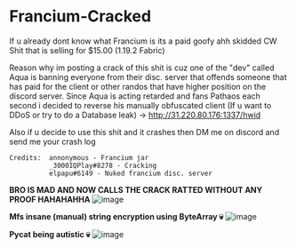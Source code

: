 # Francium-Cracked
If u already dont know what Francium is its a paid goofy ahh skidded CW Shit that is selling for $15.00 (1.19.2 Fabric)

Reason why im posting a crack of this shit is cuz one of the "dev" called Aqua is banning everyone from their disc. server that offends someone that has paid for the client or other randos that have higher position on the discord server. Since Aqua is acting retarded and fans Pathaos each second i decided to reverse his manually obfuscated client (If u want to DDoS or try to do a Database leak) ->  http://31.220.80.176:1337/hwid

Also if u decide to use this shit and it crashes then DM me on discord and send me your crash log

```
Credits:  annonymous - Francium jar
          _3000IQPlay#8278 - Cracking
          elpapu#6149 - Nuked francium disc. server
```

**BRO IS MAD AND NOW CALLS THE CRACK RATTED WITHOUT ANY PROOF HAHAHAHHA**
![image](https://github.com/3000IQPlay/Francium-Cracked/assets/75604883/06ca7b80-a9f7-4593-905d-4ba2f6f5af8e)

**Mfs insane (manual) string encryption using ByteArray 💀**
![image](https://github.com/3000IQPlay/Francium-Cracked/assets/75604883/27947aca-f557-492d-93fd-881eec646bd5)

**Pycat being autistic 💀**
![image](https://github.com/3000IQPlay/Francium-Cracked/assets/75604883/a482c62a-a517-4b48-a307-244c933f5d7f)
